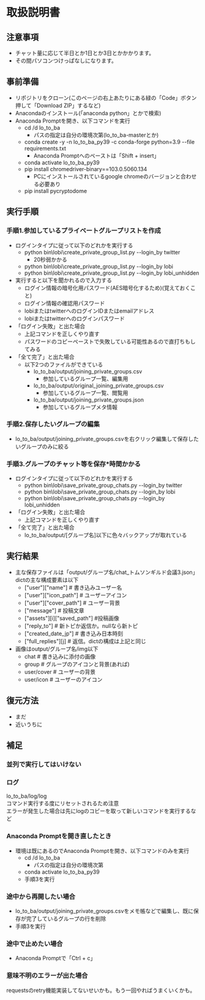 # 取扱説明書
## 注意事項
- チャット量に応じて半日とか1日とか3日とかかかります。
- その間パソコンつけっぱなしになります。

## 事前準備
- リポジトリをクローン(このページの右上あたりにある緑の「Code」ボタン押して「Download ZIP」するなど)
- Anacondaのインストール(「anaconda python」とかで検索)
- Anaconda Promptを開き、以下コマンドを実行
  - cd /d lo_to_ba
    - パスの指定は自分の環境次第(lo_to_ba-masterとか)
  - conda create -y -n lo_to_ba_py39 -c conda-forge python=3.9 --file requirements.txt
    - Anaconda Promptへのペーストは「Shift + insert」
  - conda activate lo_to_ba_py39  
  - pip install chromedriver-binary==103.0.5060.134
    - PCにインストールされているgoogle chromeのバージョンと合わせる必要あり
  - pip install pycryptodome

## 実行手順
### 手順1.参加しているプライベートグループリストを作成
- ログインタイプに従って以下のどれかを実行する
  - python bin\lobi\create_private_group_list.py --login_by twitter
    - 20秒弱かかる
  - python bin\lobi\create_private_group_list.py --login_by lobi
  - python bin\lobi\create_private_group_list.py --login_by lobi_unhidden
- 実行すると以下を聞かれるので入力する
  - ログイン情報の暗号化用パスワード(AES暗号化するため)(覚えておくこと)
  - ログイン情報の確認用パスワード
  - lobiまたはtwitterへのログインIDまたはemailアドレス
  - lobiまたはtwitterへのログインパスワード  
- 「ログイン失敗」と出た場合
  - 上記コマンドを正しくやり直す
  - パスワードのコピーペーストで失敗している可能性あるので直打ちもしてみる
- 「全て完了」と出た場合
  - 以下2つのファイルができている
    - lo_to_ba/output/joining_private_groups.csv
      - 参加しているグループ一覧、編集用
    - lo_to_ba/output/original_joining_private_groups.csv
      - 参加しているグループ一覧、閲覧用
    - lo_to_ba/output/joining_private_groups.json
      - 参加しているグループメタ情報

### 手順2.保存したいグループの編集
  - lo_to_ba/output/joining_private_groups.csvを右クリック編集して保存したいグループのみに絞る

### 手順3.グループのチャット等を保存*時間かかる
- ログインタイプに従って以下のどれかを実行する
  - python bin\lobi\save_private_group_chats.py --login_by twitter
  - python bin\lobi\save_private_group_chats.py --login_by lobi
  - python bin\lobi\save_private_group_chats.py --login_by lobi_unhidden
- 「ログイン失敗」と出た場合
  - 上記コマンドを正しくやり直す
- 「全て完了」と出た場合
  - lo_to_ba/output/[グループ名]以下に色々バックアップが取れている

## 実行結果
- 主な保存ファイルは「output/グループ名/chat_トムソンギルド会議3.json」  
dictの主な構成要素は以下
  - ["user"]["name"]  # 書き込みユーザー名
  - ["user"]["icon_path"]  # ユーザーアイコン
  - ["user"]["cover_path"]  # ユーザー背景
  - ["message"]  # 投稿文章
  - ["assets"][i]["saved_path"]  #投稿画像
  - ["reply_to"]  # 新トピか返信か。nullなら新トピ
  - ["created_date_jp"]  # 書き込み日本時刻
  - ["full_replies"][j]  # 返信。dictの構成は上記と同じ
- 画像はoutput/グループ名/img以下
  - chat  # 書き込みに添付の画像
  - group  # グループのアイコンと背景(あれば)
  - user/cover  # ユーザーの背景
  - user/icon  # ユーザーのアイコン

## 復元方法
- まだ
- 近いうちに

## 補足
### 並列で実行してはいけない
### ログ
lo_to_ba/log/log  
コマンド実行する度にリセットされるため注意  
エラーが発生した場合は先にlogのコピーを取って新しいコマンドを実行するなど

### Anaconda Promptを開き直したとき
- 環境は既にあるのでAnaconda Promptを開き、以下コマンドのみを実行
  - cd /d lo_to_ba
    - パスの指定は自分の環境次第
  - conda activate lo_to_ba_py39  
  - 手順3を実行

### 途中から再開したい場合
- lo_to_ba/output/joining_private_groups.csvをメモ帳などで編集し、既に保存が完了しているグループの行を削除
- 手順3を実行

### 途中で止めたい場合
- Anaconda Promptで「Ctrl + c」

### 意味不明のエラーが出た場合
requestsのretry機能実装してないせいかも。もう一回やればうまくいくかも。
